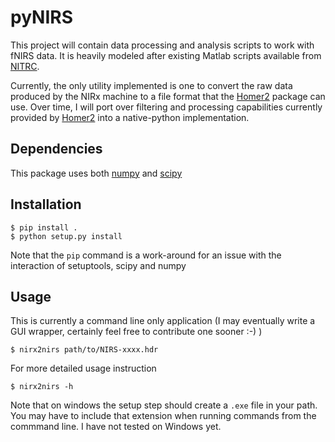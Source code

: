 # pyNIRS

This project will contain data processing and analysis scripts to work with fNIRS data. It is heavily modeled after existing Matlab scripts available from [NITRC].

Currently, the only utility implemented is one to convert the raw data
produced by the NIRx machine to a file format that the [Homer2] package
can use. Over time, I will port over filtering and processing capabilities currently provided by [Homer2] into a native-python implementation.

[NITRC]: https://www.nitrc.org/
[Homer2]: https://www.nitrc.org/projects/homer2

## Dependencies

This package uses both [numpy] and [scipy]

[numpy]: http://www.numpy.org/
[scipy]: https://www.scipy.org/

## Installation

~~~~
$ pip install .
$ python setup.py install
~~~~

Note that the `pip` command is a work-around for an issue with the interaction of setuptools, scipy and numpy

## Usage

This is currently a command line only application (I may eventually write a GUI wrapper, certainly feel free to contribute one sooner :-) )

~~~~
$ nirx2nirs path/to/NIRS-xxxx.hdr
~~~~

For more detailed usage instruction

~~~~
$ nirx2nirs -h
~~~~

Note that on windows the setup step should create a `.exe` file in your path. You may have to include that extension when running commands from the commmand line. I have not tested on Windows yet.
